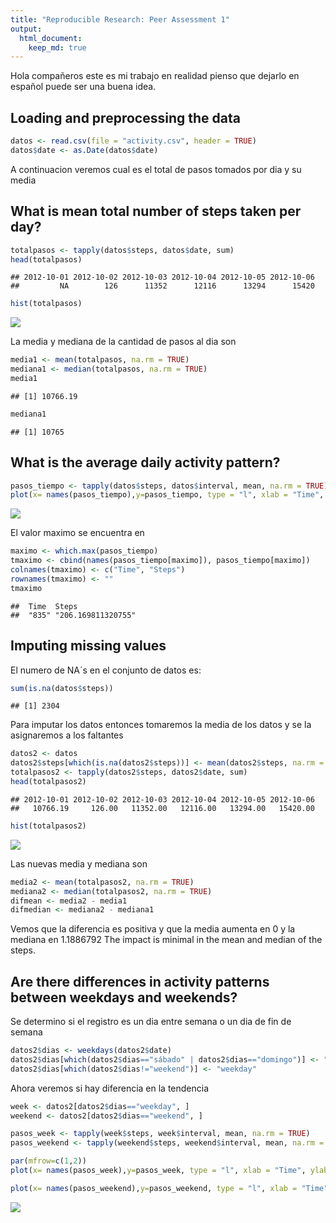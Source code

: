 ```yaml
---
title: "Reproducible Research: Peer Assessment 1"
output: 
  html_document:
    keep_md: true
---
```

Hola compañeros este es mi trabajo en realidad pienso que dejarlo en español puede ser una buena idea.

## Loading and preprocessing the data


```r
datos <- read.csv(file = "activity.csv", header = TRUE)
datos$date <- as.Date(datos$date)
```

A continuacion veremos cual es el total de pasos tomados por dia y su media
## What is mean total number of steps taken per day?

```r
totalpasos <- tapply(datos$steps, datos$date, sum)
head(totalpasos)
```

```
## 2012-10-01 2012-10-02 2012-10-03 2012-10-04 2012-10-05 2012-10-06 
##         NA        126      11352      12116      13294      15420
```

```r
hist(totalpasos)
```

![](PA1_template_files/figure-html/histograma-1.png)<!-- -->

La media y mediana de la cantidad de pasos al dia son


```r
media1 <- mean(totalpasos, na.rm = TRUE)
mediana1 <- median(totalpasos, na.rm = TRUE)
media1
```

```
## [1] 10766.19
```

```r
mediana1
```

```
## [1] 10765
```

## What is the average daily activity pattern?


```r
pasos_tiempo <- tapply(datos$steps, datos$interval, mean, na.rm = TRUE)
plot(x= names(pasos_tiempo),y=pasos_tiempo, type = "l", xlab = "Time", ylab = "Steps")
```

![](PA1_template_files/figure-html/promintervalo-1.png)<!-- -->

El valor maximo se encuentra en 


```r
maximo <- which.max(pasos_tiempo)
tmaximo <- cbind(names(pasos_tiempo[maximo]), pasos_tiempo[maximo])
colnames(tmaximo) <- c("Time", "Steps")
rownames(tmaximo) <- ""
tmaximo
```

```
##  Time  Steps             
##  "835" "206.169811320755"
```

## Imputing missing values
El numero de NA´s en el conjunto de datos es:

```r
sum(is.na(datos$steps))
```

```
## [1] 2304
```

Para imputar los datos entonces tomaremos la media de los datos y se la asignaremos a los faltantes


```r
datos2 <- datos
datos2$steps[which(is.na(datos2$steps))] <- mean(datos2$steps, na.rm = TRUE)
totalpasos2 <- tapply(datos2$steps, datos2$date, sum)
head(totalpasos2)
```

```
## 2012-10-01 2012-10-02 2012-10-03 2012-10-04 2012-10-05 2012-10-06 
##   10766.19     126.00   11352.00   12116.00   13294.00   15420.00
```

```r
hist(totalpasos2)
```

![](PA1_template_files/figure-html/unnamed-chunk-2-1.png)<!-- -->

Las nuevas media y mediana son

```r
media2 <- mean(totalpasos2, na.rm = TRUE)
mediana2 <- median(totalpasos2, na.rm = TRUE)
difmean <- media2 - media1
difmedian <- mediana2 - mediana1
```

Vemos que la diferencia es positiva y que la media aumenta en 0 y la mediana en 1.1886792
The impact is minimal in the mean and median of the steps.

## Are there differences in activity patterns between weekdays and weekends?
Se determino si el registro es un dia entre semana o un dia de fin de semana


```r
datos2$dias <- weekdays(datos2$date)
datos2$dias[which(datos2$dias=="sábado" | datos2$dias=="domingo")] <- "weekend"
datos2$dias[which(datos2$dias!="weekend")] <- "weekday"
```

Ahora veremos si hay diferencia en la tendencia


```r
week <- datos2[datos2$dias=="weekday", ]
weekend <- datos2[datos2$dias=="weekend", ]

pasos_week <- tapply(week$steps, week$interval, mean, na.rm = TRUE)
pasos_weekend <- tapply(weekend$steps, weekend$interval, mean, na.rm = TRUE)

par(mfrow=c(1,2))
plot(x= names(pasos_week),y=pasos_week, type = "l", xlab = "Time", ylab = "Steps", col="blue", ylim = c(0,200), main = "WEEKDAY")

plot(x= names(pasos_weekend),y=pasos_weekend, type = "l", xlab = "Time", ylab = "Steps", col="red", ylim = c(0,200), main = "WEEKEND")
```

![](PA1_template_files/figure-html/unnamed-chunk-5-1.png)<!-- -->
